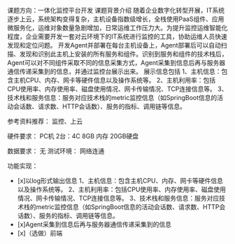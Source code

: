 课题方向：一体化监控平台开发 
课题背景介绍
随着企业数字化转型开展，IT系统逐步上云，系统架构变得复杂，主机设备指数级增长，全栈使用PaaS组件、应用微服务化，运维对象数量急剧增加，日常运维工作压力大。为提升监控运维智能化程度，企业需要开发一套对云环境下的IT系统进行监控的工具，协助运维人员快速发现和定位问题。
开发Agent并部署在每台主机设备上，Agent部署后可以自动扫描、发现和识别此主机上安装的所有服务和组件。识别到服务和组件的技术栈后，Agent可以对不同组件采取不同的信息采集方式，Agent采集到信息后再与服务器通信传递采集到的信息，并通过监控台展示出来。
展示信息包括
1、主机信息：包含主机CPU、内存、网卡等硬件信息以及操作系统等。
2、主机利用率：包括CPU使用率、内存使用率、磁盘使用情况、网卡传输情况、TCP连接信息等。
3、技术栈和服务信息：服务对应技术栈的metric监控信息（如SpringBoot信息的活动会话数、请求数、HTTP会话数）、服务的指标、调用链等信息。

参考资料推荐：
监控、上云

硬件要求：
PC机 2台：4C 8GB 内存 20GB硬盘

数据要求：
无
测试环境：
网络连通

功能实现：
- [x]以log形式输出信息
1、主机信息：包含主机CPU、内存、网卡等硬件信息以及操作系统等。
2、主机利用率：包括CPU使用率、内存使用率、磁盘使用情况、网卡传输情况、TCP连接信息等。
3、技术栈和服务信息：服务对应技术栈的metric监控信息（如SpringBoot信息的活动会话数、请求数、HTTP会话数）、服务的指标、调用链等信息。
- [x]Agent采集到信息后再与服务器通信传递采集到的信息
- [x]（选做）前端
